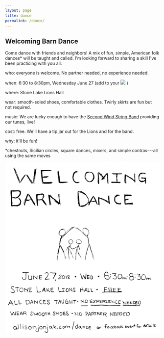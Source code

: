 ```yaml
---
layout: page
title: dance
permalink: /dance/
---
```


## Welcoming Barn Dance

Come dance with friends and neighbors! A mix of fun, simple, American folk dances* will be taught and called. I'm looking forward to sharing a skill I've been practicing with you all.

who:  everyone is welcome. No partner needed, no experience needed.

when: 6:30 to 8:30pm, Wednesday June 27 (add to your <a target="_blank" href="https://calendar.google.com/event?action=TEMPLATE&amp;tmeid=NzI5ZDlhNTk4b2NzbTJkcDhlZHZ2NDU2dDQgYWxsaXNvbmpvbmpha0Bt&amp;tmsrc=allisonjonjak%40gmail.com"><img border="0" src="https://www.google.com/calendar/images/ext/gc_button1_en.gif"></a> )

where: Stone Lake Lions Hall

wear: smooth-soled shoes, comfortable clothes. Twirly skirts are fun but not required.

music: We are lucky enough to have the [Second Wind String Band][] providing our tunes, live! 

cost: free. We'll have a tip jar out for the Lions and for the band.

why: it'll be fun!

*chestnuts, Sicilian circles, square dances, mixers, and simple contras---all using the same moves

[Three Crooked Men]: http://www.threecrookedmen.com
[Second Wind String Band]: http://stringband.webs.com
[Ripples]: http://theripplesband.com
[Stringdancer]: http://www.westendweb.com/stringdancer/
[![poster](img/dancewart.png)](https://www.facebook.com/events/341077773084961/)


